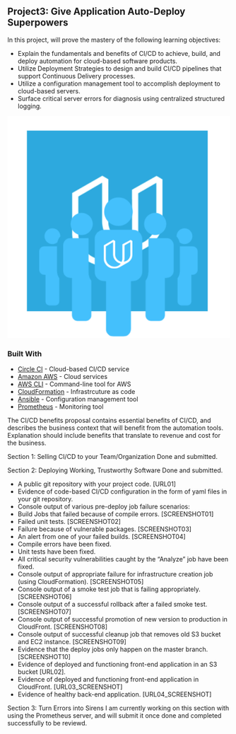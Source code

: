 ## Project3: Give Application Auto-Deploy Superpowers

In this project, will prove the mastery of the following learning objectives:

- Explain the fundamentals and benefits of CI/CD to achieve, build, and deploy automation for cloud-based software products.
- Utilize Deployment Strategies to design and build CI/CD pipelines that support Continuous Delivery processes.
- Utilize a configuration management tool to accomplish deployment to cloud-based servers.
- Surface critical server errors for diagnosis using centralized structured logging.

![Diagram of CI/CD Pipeline we will be building.](udapeople.png)

### Built With

- [Circle CI](www.circleci.com) - Cloud-based CI/CD service
- [Amazon AWS](https://aws.amazon.com/) - Cloud services
- [AWS CLI](https://aws.amazon.com/cli/) - Command-line tool for AWS
- [CloudFormation](https://aws.amazon.com/cloudformation/) - Infrastrcuture as code
- [Ansible](https://www.ansible.com/) - Configuration management tool
- [Prometheus](https://prometheus.io/) - Monitoring tool

The CI/CD benefits proposal contains essential benefits of CI/CD, and describes the business context that will benefit from the automation tools. Explanation should include benefits that translate to revenue and cost for the business.

Section 1: Selling CI/CD to your Team/Organization  Done and submitted.

Section 2: Deploying Working, Trustworthy Software  Done and submitted.

- A public git repository with your project code. [URL01]
- Evidence of code-based CI/CD configuration in the form of yaml files in your git repository.
- Console output of various pre-deploy job failure scenarios:
- Build Jobs that failed because of compile errors. [SCREENSHOT01]
- Failed unit tests. [SCREENSHOT02]
- Failure because of vulnerable packages. [SCREENSHOT03]
- An alert from one of your failed builds. [SCREENSHOT04]
- Compile errors have been fixed.
- Unit tests have been fixed.
- All critical security vulnerabilities caught by the “Analyze” job have been fixed.
- Console output of appropriate failure for infrastructure creation job (using CloudFormation). [SCREENSHOT05]
- Console output of a smoke test job that is failing appropriately. [SCREENSHOT06]
- Console output of a successful rollback after a failed smoke test. [SCREENSHOT07]
- Console output of successful promotion of new version to production in CloudFront. [SCREENSHOT08]
- Console output of successful cleanup job that removes old S3 bucket and EC2 instance. [SCREENSHOT09]
- Evidence that the deploy jobs only happen on the master branch. [SCREENSHOT10]
- Evidence of deployed and functioning front-end application in an S3 bucket [URL02].
- Evidence of deployed and functioning front-end application in CloudFront. [URL03_SCREENSHOT]
- Evidence of healthy back-end application. [URL04_SCREENSHOT]


Section 3: Turn Errors into Sirens
I am currently working on this section with using the Prometheus server, and will submit it once done and completed successfully to be reviewd.





